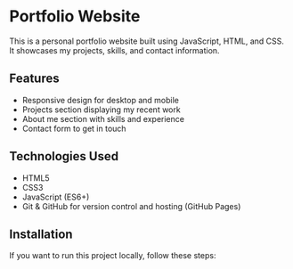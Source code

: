 # Portfolio Website

This is a personal portfolio website built using JavaScript, HTML, and CSS. It showcases my projects, skills, and contact information.

## Features

- Responsive design for desktop and mobile  
- Projects section displaying my recent work  
- About me section with skills and experience  
- Contact form to get in touch  

## Technologies Used

- HTML5  
- CSS3  
- JavaScript (ES6+)  
- Git & GitHub for version control and hosting (GitHub Pages)  

## Installation

If you want to run this project locally, follow these steps:

